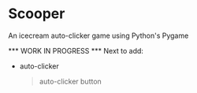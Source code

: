 # Scooper
An icecream auto-clicker game using Python's Pygame

*** WORK IN PROGRESS ***
Next to add:
 - auto-clicker
    > auto-clicker button